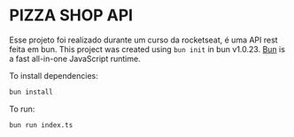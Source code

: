 # PIZZA SHOP API
Esse projeto foi realizado durante um curso da rocketseat, é uma API rest feita em bun.
This project was created using `bun init` in bun v1.0.23. [Bun](https://bun.sh) is a fast all-in-one JavaScript runtime.

To install dependencies:

```bash
bun install
```

To run:

```bash
bun run index.ts
```


